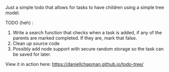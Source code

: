 Just a simple todo that allows for tasks to have children using a simple tree model. 

TODO (heh) :


1. Write a search function that checks when a task is added, if any of the parents are marked completed. If they are, mark that false.
2. Clean up source code
3. Possibly add node support with secure random storage so the task can be saved for later. 

View it in action here: https://daniellchapman.github.io/todo-tree/